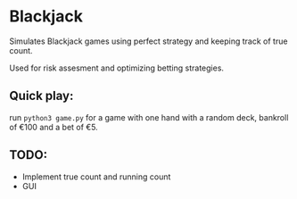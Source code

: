 # Blackjack
Simulates Blackjack games using perfect strategy and keeping track of true count.

Used for risk assesment and optimizing betting strategies.

## Quick play:
run `python3 game.py` for a game with one hand with a random deck, bankroll of €100 and a bet of €5.

## TODO:
* Implement true count and running count
* GUI
